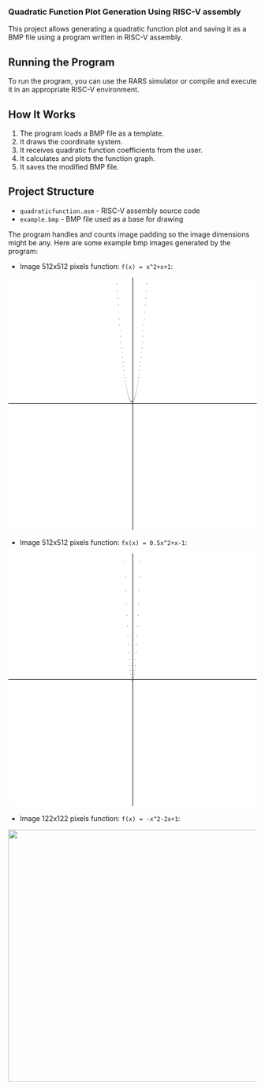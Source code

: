 ### Quadratic Function Plot Generation Using RISC-V assembly

This project allows generating a quadratic function plot and saving it as a BMP file using a program written in RISC-V assembly.

## Running the Program
To run the program, you can use the RARS simulator or compile and execute it in an appropriate RISC-V environment.


## How It Works

1. The program loads a BMP file as a template.
2. It draws the coordinate system.
3. It receives quadratic function coefficients from the user.
4. It calculates and plots the function graph.
5. It saves the modified BMP file.

## Project Structure
- `quadraticfunction.asm` - RISC-V assembly source code
- `example.bmp` - BMP file used as a base for drawing

The program handles and counts image padding so the image dimensions might be any.
Here are some example bmp images generated by the program:
- Image 512x512 pixels function: `f(x) = x^2+x+1`: 
<img src="images/x^2+x+1.bmp" height="512" width="512"/>

- Image 512x512 pixels function: `fx(x) = 0.5x^2+x-1`:
<img src="images/0.5x^2+x-4.bmp" height="512" width="512"/>

- Image 122x122 pixels function: `f(x) = -x^2-2x+1`:
<img src="images/-x^2-2x+1.bmp" height="512" width="512"/>
